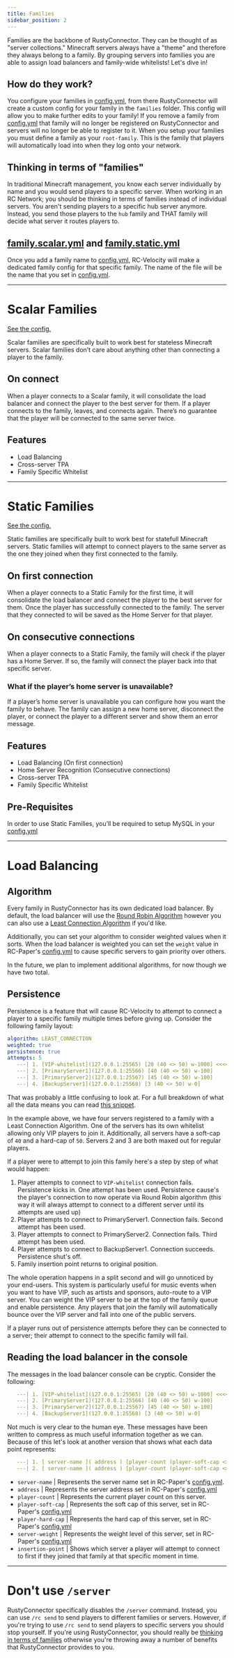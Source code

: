 ```yaml
---
title: Families
sidebar_position: 2
---
```

Families are the backbone of RustyConnector.
They can be thought of as "server collections." Minecraft servers always have a "theme" and therefore they always belong to a family.
By grouping servers into families you are able to assign load balancers and family-wide whitelists!
Let's dive in!

## How do they work?
You configure your families in [config.yml](https://github.com/Aelysium-Group/rusty-connector/wiki/RustyConnector-Configs#configyml-velocity), from there RustyConnector will create a custom config for your family in the `families` folder. This config will allow you to make further edits to your family!
If you remove a family from [config.yml](https://github.com/Aelysium-Group/rusty-connector/wiki/RustyConnector-Configs#configyml-velocity) that family will no longer be registered on RustyConnector and servers will no longer be able to register to it.
When you setup your families you must define a family as your `root-family`. This is the family that players will automatically load into when they log onto your network.

## Thinking in terms of "families"
In traditional Minecraft management, you know each server individually by name and you would send players to a specific server.
When working in an RC Network; you should be thinking in terms of families instead of individual servers.
You aren't sending players to a specific hub server anymore. Instead, you send those players to the `hub` family and THAT family will decide what server it routes players to.

## [family.scalar.yml](https://github.com/Aelysium-Group/rusty-connector/wiki/RustyConnector-Configs#familyscalaryml-velocity) and [family.static.yml](https://github.com/Aelysium-Group/rusty-connector/wiki/RustyConnector-Configs#familystaticyml-velocity)
Once you add a family name to [config.yml](https://github.com/Aelysium-Group/rusty-connector/wiki/RustyConnector-Configs#configyml-velocity), RC-Velocity will make a dedicated family config for that specific family. The name of the file will be the name that you set in [config.yml](https://github.com/Aelysium-Group/rusty-connector/wiki/RustyConnector-Configs#configyml-velocity).

- - -

# Scalar Families
[See the config.](https://github.com/Aelysium-Group/rusty-connector/wiki/RustyConnector-Configs#familyscalaryml-velocity)

Scalar families are specifically built to work best for stateless Minecraft servers. Scalar families don’t care about anything other than connecting a player to the family.
## On connect
When a player connects to a Scalar family, it will consolidate the load balancer and connect the player to the best server for them.
If a player connects to the family, leaves, and connects again. There’s no guarantee that the player will be connected to the same server twice.
## Features
- Load Balancing
- Cross-server TPA
- Family Specific Whitelist

- - -

# Static Families
[See the config.](https://github.com/Aelysium-Group/rusty-connector/wiki/RustyConnector-Configs#familystaticyml-velocity)

Static families are specifically built to work best for statefull Minecraft servers. Static families will attempt to connect players to the same server as the one they joined when they first connected to the family.
## On first connection
When a player connects to a Static Family for the first time, it will consolidate the load balancer and connect the player to the best server for them. Once the player has successfully connected to the family. The server that they connected to will be saved as the Home Server for that player.
## On consecutive connections
When a player connects to a Static Family, the family will check if the player has a Home Server. If so, the family will connect the player back into that specific server.
### What if the player’s home server is unavailable?
If a player’s home server is unavailable you can configure how you want the family to behave. The family can assign a new home server, disconnect the player, or connect the player to a different server and show them an error message.
## Features
- Load Balancing (On first connection)
- Home Server Recognition (Consecutive connections)
- Cross-server TPA
- Family Specific Whitelist

## Pre-Requisites
In order to use Static Families, you’ll be required to setup MySQL in your [config.yml](https://github.com/Aelysium-Group/rusty-connector/wiki/RustyConnector-Configs#configyml-velocity)

- - -

# Load Balancing
## Algorithm
Every family in RustyConnector has its own dedicated load balancer.
By default, the load balancer will use the [Round Robin Algorithm](https://www.nginx.com/resources/glossary/round-robin-load-balancing/) however you can also use a [Least Connection Algorithm](https://docs.citrix.com/en-us/citrix-adc/current-release/load-balancing/load-balancing-customizing-algorithms/leastconnection-method.html) if you'd like.

Additionally, you can set your algorithm to consider weighted values when it sorts. When the load balancer is weighted you can set the `weight` value in RC-Paper's [config.yml](https://github.com/Aelysium-Group/rusty-connector/wiki/RustyConnector-Configs#configyml-paper) to cause specific servers to gain priority over others.

In the future, we plan to implement additional algorithms, for now though we have two total.

## Persistence
Persistence is a feature that will cause RC-Velocity to attempt to connect a player to a specific family multiple times before giving up. Consider the following family layout:
```yml
algorithm: LEAST_CONNECTION
weighted: true
persistence: true
attempts: 5
   ---| 1. [VIP-whitelist](127.0.0.1:25565) [20 (40 <> 50) w-1000] <<<<<
   ---| 2. [PrimaryServer1](127.0.0.1:25566) [40 (40 <> 50) w-100]
   ---| 3. [PrimaryServer2](127.0.0.1:25567) [45 (40 <> 50) w-100]
   ---| 4. [BackupServer1](127.0.0.1:25568) [3 (40 <> 50) w-0]
```
That was probably a little confusing to look at. For a full breakdown of what all the data means you can read [this snippet](https://github.com/Aelysium-Group/rusty-connector/wiki/Family#reading-the-load-balancer-in-the-console).

In the example above, we have four servers registered to a family with a Least Connection Algorithm.
One of the servers has its own whitelist allowing only VIP players to join it.
Additionally, all servers have a soft-cap of `40` and a hard-cap of `50`. Servers 2 and 3 are both maxed out for regular players.

If a player were to attempt to join this family here's a step by step of what would happen:
1. Player attempts to connect to `VIP-whitelist` connection fails. Persistence kicks in. One attempt has been used. Persistence cause's the player's connection to now operate via Round Robin algorithm (this way it will always attempt to connect to a different server until its attempts are used up)
2. Player attempts to connect to PrimaryServer1. Connection fails. Second attempt has been used.
3. Player attempts to connect to PrimaryServer2. Connection fails. Third attempt has been used.
4. Player attempts to connect to BackupServer1. Connection succeeds. Persistence shut's off.
5. Family insertion point returns to original position.

The whole operation happens in a split second and will go unnoticed by your end-users.
This system is particularly useful for music events when you want to have VIP, such as artists and sponsors, auto-route to a VIP server. You can weight the VIP server to be at the top of the family queue and enable persistence. Any players that join the family will automatically bounce over the VIP server and fall into one of the public servers.

If a player runs out of persistence attempts before they can be connected to a server; their attempt to connect to the specific family will fail.

## Reading the load balancer in the console
The messages in the load balancer console can be cryptic. Consider the following:
```yml
   ---| 1. [VIP-whitelist](127.0.0.1:25565) [20 (40 <> 50) w-1000] <<<<<
   ---| 2. [PrimaryServer1](127.0.0.1:25566) [40 (40 <> 50) w-100]
   ---| 3. [PrimaryServer2](127.0.0.1:25567) [45 (40 <> 50) w-100]
   ---| 4. [BackupServer1](127.0.0.1:25568) [3 (40 <> 50) w-0]
```
Not much is very clear to the human eye. These messages have been written to compress as much useful information together as we can. Because of this let's look at another version that shows what each data point represents:
```yml
   ---| 1. [ server-name ]( address ) [player-count (player-soft-cap <> player-hard-cap) server-weight] <<<<< insertion-point
   ---| 2. [ server-name ]( address ) [player-count (player-soft-cap <> player-hard-cap) server-weight]
```
- `server-name` | Represents the server name set in RC-Paper's [config.yml](https://github.com/Aelysium-Group/rusty-connector/wiki/RustyConnector-Configs#configyml-paper).
- `address` | Represents the server address set in RC-Paper's [config.yml](https://github.com/Aelysium-Group/rusty-connector/wiki/RustyConnector-Configs#configyml-paper)
- `player-count` | Represents the current player count on this server.
- `player-soft-cap` | Represents the soft cap of this server, set in RC-Paper's [config.yml](https://github.com/Aelysium-Group/rusty-connector/wiki/RustyConnector-Configs#configyml-paper)
- `player-hard-cap` | Represents the hard cap of this server, set in RC-Paper's [config.yml](https://github.com/Aelysium-Group/rusty-connector/wiki/RustyConnector-Configs#configyml-paper)
- `server-weight` | Represents the weight level of this server, set in RC-Paper's [config.yml](https://github.com/Aelysium-Group/rusty-connector/wiki/RustyConnector-Configs#configyml-paper)
- `insertion-point` | Shows which server a player will attempt to connect to first if they joined that family at that specific moment in time.

- - -

# Don't use `/server`
RustyConnector specifically disables the `/server` command. Instead, you can use `/rc send` to send players to different families or servers.
However, if you're trying to use `/rc send` to send players to specific servers you should stop yourself. If you're using RustyConnector, you should really be [thinking in terms of families](#thinking-in-terms-of-families) otherwise you're throwing away a number of benefits that RustyConnector provides to you.